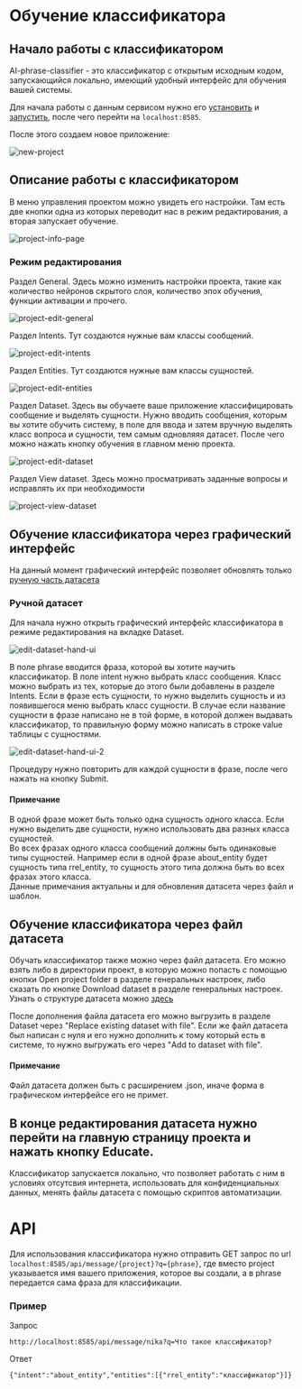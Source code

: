 # Обучение классификатора

## Начало работы с классификатором
AI-phrase-classifier - это классификатор с открытым исходным кодом, запускающийся локально, имеющий удобный интерфейс для обучения вашей системы.

Для начала работы с данным сервисом нужно его [установить](https://github.com/kretoffer/AI-phrase-classifier?tab=readme-ov-file#installation) и [запустить](https://github.com/kretoffer/AI-phrase-classifier?tab=readme-ov-file#usage), после чего перейти на `localhost:8585`.

После этого создаем новое приложение:

![new-project](./images/new-project.png)

## Описание работы с классификатором

В меню управления проектом можно увидеть его настройки. Там есть две кнопки одна из которых переводит нас в режим редактирования, а вторая запускает обучение.

![project-info-page](./images/project-info-page.png)


### Режим редактирования
Раздел General. Эдесь можно изменить настройки проекта, такие как количество нейронов скрытого слоя, количество эпох обучения, функции активации и прочего.

![project-edit-general](./images/project-edit-general.png)

Раздел Intents. Тут создаются нужные вам классы сообщений.

![project-edit-intents](./images/project-edit-intents.png)

Раздел Entities. Тут создаются нужные вам классы сущностей.

![project-edit-entities](./images/project-edit-entities.png)

Раздел Dataset. Здесь вы обучаете ваше приложение классифицировать сообщение и выделять сущности. Нужно вводить сообщения, которым вы хотите обучить систему, в поле для ввода и затем вручную выделять класс вопроса и сущности, тем самым одновляяя датасет. После чего можно нажать кнопку обучения в главном меню проекта.

![project-edit-dataset](./images/project-edit-dataset.png)

Раздел View dataset. Здесь можно просматривать заданные вопросы и исправлять их при необходимости

![project-view-dataset](./images/project-view-dataset.png)

## Обучение классификатора через графический интерфейс
На данный момент графический интерфейс позволяет обновлять только [ручную часть датасета](https://github.com/kretoffer/AI-phrase-classifier/tree/main/docs/dataset.ru.md)
### Ручной датасет
Для начала нужно открыть графический интерфейс классификатора в режиме редактирования на вкладке Dataset.

![edit-dataset-hand-ui](./images/edit-dataset-hand-ui.png)

В поле phrase вводится фраза, которой вы хотите научить классификатор. В поле intent нужно выбрать класс сообщения. Класс можно выбрать из тех, которые до этого были добавлены в разделе Intents. Если в фразе есть сущности, то нужно выделить сущность и из появившегося меню выбрать класс сущности. В случае если название сущности в фразе написано не в той форме, в которой должен выдавать классификатор, то правильную форму можно написать в строке value таблицы с сущностями.

![edit-dataset-hand-ui-2](./images/edit-dataset-hand-ui-2.png)

Процедуру нужно повторить для каждой сущности в фразе, после чего нажать на кнопку Submit.

#### Примечание
В одной фразе может быть только одна сущность одного класса. Если нужно выделить две сущности, нужно использовать два разных класса сущностей.<br>
Во всех фразах одного класса сообщений должны быть одинаковые типы сущностей. Например если в одной фразе about_entity будет сущность типа rrel_entity, то сущность этого типа должна быть во всех фразах этого класса.<br>
Данные примечания актуальны и для обновления датасета через файл и шаблон.

## Обучение классификатора через файл датасета
Обучать классификатор также можно через файл датасета. Его можно взять либо в директории проект, в которую можно попасть с помощью кнопки Open project folder в разделе генеральных настроек, либо сказать по кнопке Download dataset в разделе генеральных настроек. Узнать о структуре датасета можно [здесь](https://github.com/kretoffer/AI-phrase-classifier/tree/main/docs/dataset.ru.md)

После дополнения файла датасета его можно выгрузить в разделе Dataset через "Replace existing dataset with file". Если же файл датасета был написан с нуля и его нужно дополнить к тому который есть в системе, то нужно выгружать его через "Add to dataset with file". 

#### Примечание
Файл датасета должен быть с расширением .json, иначе форма в графическом интерфейсе его не примет.

## В конце редактирования датасета нужно перейти на главную страницу проекта и нажать кнопку Educate.

Классификатор запускается локально, что позволяет работать с ним в условиях отсутсвия интернета, использовать для конфиденциальных данных, менять файлы датасета с помощью скриптов автоматизации.

# API
Для использования классификатора нужно отправить GET запрос по url ```localhost:8585/api/message/{project}?q={phrase}```, где вместо project указывается имя вашего приложения, которое вы создали, а в phrase передается сама фраза для классификации.
### Пример
Запрос
```http get
http://localhost:8585/api/message/nika?q=Что такое классификатор?
```
Ответ
```http response
{"intent":"about_entity","entities":[{"rrel_entity":"классификатор"}]}
```